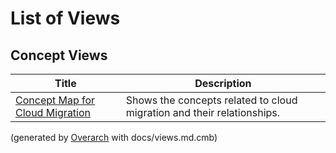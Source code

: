 # List of Views

## Concept Views
| Title | Description |
|---|---|
| [Concept Map for Cloud Migration](concept-view.md) | Shows the concepts related to cloud migration and their relationships. |


(generated by [Overarch](https://github.com/soulspace-org/overarch) with docs/views.md.cmb)
